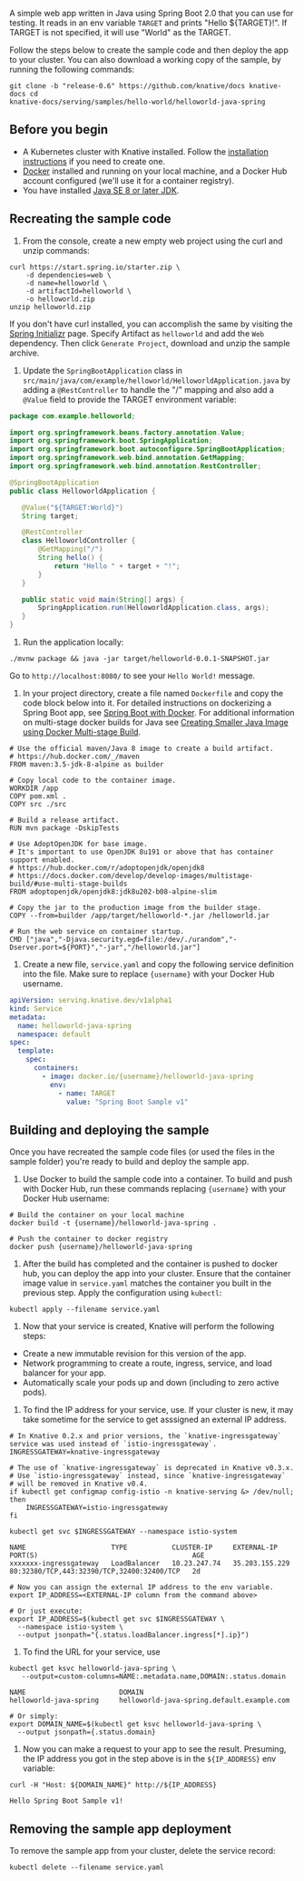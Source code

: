 A simple web app written in Java using Spring Boot 2.0 that you can use for
testing. It reads in an env variable `TARGET` and prints "Hello \${TARGET}!". If
TARGET is not specified, it will use "World" as the TARGET.

Follow the steps below to create the sample code and then deploy the app to your
cluster. You can also download a working copy of the sample, by running the
following commands:

```shell
git clone -b "release-0.6" https://github.com/knative/docs knative-docs cd
knative-docs/serving/samples/hello-world/helloworld-java-spring
````

## Before you begin

- A Kubernetes cluster with Knative installed. Follow the
[installation instructions](../../../../install/README.md) if you need to
create one.
- [Docker](https://www.docker.com) installed and running on your local machine,
and a Docker Hub account configured (we'll use it for a container registry).
- You have installed
[Java SE 8 or later JDK](http://www.oracle.com/technetwork/java/javase/downloads/index.html).

## Recreating the sample code

1. From the console, create a new empty web project using the curl and unzip
commands:

 ```shell
 curl https://start.spring.io/starter.zip \
     -d dependencies=web \
     -d name=helloworld \
     -d artifactId=helloworld \
     -o helloworld.zip
 unzip helloworld.zip
 ```

If you don't have curl installed, you can accomplish the same by visiting the
[Spring Initializr](https://start.spring.io/) page. Specify Artifact as
`helloworld` and add the `Web` dependency. Then click `Generate Project`,
download and unzip the sample archive.

1. Update the `SpringBootApplication` class in
`src/main/java/com/example/helloworld/HelloworldApplication.java` by adding a
`@RestController` to handle the "/" mapping and also add a `@Value` field to
provide the TARGET environment variable:

 ```java
 package com.example.helloworld;

 import org.springframework.beans.factory.annotation.Value;
 import org.springframework.boot.SpringApplication;
 import org.springframework.boot.autoconfigure.SpringBootApplication;
 import org.springframework.web.bind.annotation.GetMapping;
 import org.springframework.web.bind.annotation.RestController;

 @SpringBootApplication
 public class HelloworldApplication {

    @Value("${TARGET:World}")
    String target;

    @RestController
    class HelloworldController {
        @GetMapping("/")
        String hello() {
            return "Hello " + target + "!";
        }
    }

    public static void main(String[] args) {
        SpringApplication.run(HelloworldApplication.class, args);
    }
 }
 ```

1. Run the application locally:

 ```shell
 ./mvnw package && java -jar target/helloworld-0.0.1-SNAPSHOT.jar
 ```

 Go to `http://localhost:8080/` to see your `Hello World!` message.

1. In your project directory, create a file named `Dockerfile` and copy the code
block below into it. For detailed instructions on dockerizing a Spring Boot
app, see
[Spring Boot with Docker](https://spring.io/guides/gs/spring-boot-docker/).
For additional information on multi-stage docker builds for Java see
[Creating Smaller Java Image using Docker Multi-stage Build](http://blog.arungupta.me/smaller-java-image-docker-multi-stage-build/).

 ```docker
 # Use the official maven/Java 8 image to create a build artifact.
 # https://hub.docker.com/_/maven
 FROM maven:3.5-jdk-8-alpine as builder

 # Copy local code to the container image.
 WORKDIR /app
 COPY pom.xml .
 COPY src ./src

 # Build a release artifact.
 RUN mvn package -DskipTests

 # Use AdoptOpenJDK for base image.
 # It's important to use OpenJDK 8u191 or above that has container support enabled.
 # https://hub.docker.com/r/adoptopenjdk/openjdk8
 # https://docs.docker.com/develop/develop-images/multistage-build/#use-multi-stage-builds
 FROM adoptopenjdk/openjdk8:jdk8u202-b08-alpine-slim

 # Copy the jar to the production image from the builder stage.
 COPY --from=builder /app/target/helloworld-*.jar /helloworld.jar

 # Run the web service on container startup.
 CMD ["java","-Djava.security.egd=file:/dev/./urandom","-Dserver.port=${PORT}","-jar","/helloworld.jar"]
 ```

1. Create a new file, `service.yaml` and copy the following service definition
into the file. Make sure to replace `{username}` with your Docker Hub
username.

 ```yaml
 apiVersion: serving.knative.dev/v1alpha1
 kind: Service
 metadata:
   name: helloworld-java-spring
   namespace: default
 spec:
   template:
     spec:
       containers:
         - image: docker.io/{username}/helloworld-java-spring
           env:
             - name: TARGET
               value: "Spring Boot Sample v1"
 ```

## Building and deploying the sample

Once you have recreated the sample code files (or used the files in the sample
folder) you're ready to build and deploy the sample app.

1. Use Docker to build the sample code into a container. To build and push with
Docker Hub, run these commands replacing `{username}` with your Docker Hub
username:

 ```shell
 # Build the container on your local machine
 docker build -t {username}/helloworld-java-spring .

 # Push the container to docker registry
 docker push {username}/helloworld-java-spring
 ```

1. After the build has completed and the container is pushed to docker hub, you
can deploy the app into your cluster. Ensure that the container image value
in `service.yaml` matches the container you built in the previous step. Apply
the configuration using `kubectl`:

 ```shell
 kubectl apply --filename service.yaml
 ```

1. Now that your service is created, Knative will perform the following steps:

- Create a new immutable revision for this version of the app.
- Network programming to create a route, ingress, service, and load balancer
  for your app.
- Automatically scale your pods up and down (including to zero active pods).

1. To find the IP address for your service, use. If your cluster is new, it may
take sometime for the service to get asssigned an external IP address.

 ```shell
 # In Knative 0.2.x and prior versions, the `knative-ingressgateway` service was used instead of `istio-ingressgateway`.
 INGRESSGATEWAY=knative-ingressgateway

 # The use of `knative-ingressgateway` is deprecated in Knative v0.3.x.
 # Use `istio-ingressgateway` instead, since `knative-ingressgateway`
 # will be removed in Knative v0.4.
 if kubectl get configmap config-istio -n knative-serving &> /dev/null; then
     INGRESSGATEWAY=istio-ingressgateway
 fi

 kubectl get svc $INGRESSGATEWAY --namespace istio-system

 NAME                     TYPE           CLUSTER-IP     EXTERNAL-IP      PORT(S)                                      AGE
 xxxxxxx-ingressgateway   LoadBalancer   10.23.247.74   35.203.155.229   80:32380/TCP,443:32390/TCP,32400:32400/TCP   2d

 # Now you can assign the external IP address to the env variable.
 export IP_ADDRESS=<EXTERNAL-IP column from the command above>

 # Or just execute:
 export IP_ADDRESS=$(kubectl get svc $INGRESSGATEWAY \
   --namespace istio-system \
   --output jsonpath="{.status.loadBalancer.ingress[*].ip}")
 ```

1. To find the URL for your service, use

 ```shell
 kubectl get ksvc helloworld-java-spring \
    --output=custom-columns=NAME:.metadata.name,DOMAIN:.status.domain

 NAME                       DOMAIN
 helloworld-java-spring     helloworld-java-spring.default.example.com

 # Or simply:
 export DOMAIN_NAME=$(kubectl get ksvc helloworld-java-spring \
   --output jsonpath={.status.domain}
 ```

1. Now you can make a request to your app to see the result. Presuming, the IP
address you got in the step above is in the `${IP_ADDRESS}` env variable:

 ```shell
 curl -H "Host: ${DOMAIN_NAME}" http://${IP_ADDRESS}

 Hello Spring Boot Sample v1!
 ```

## Removing the sample app deployment

To remove the sample app from your cluster, delete the service record:

```shell
kubectl delete --filename service.yaml
````
